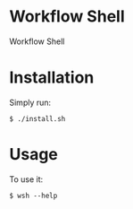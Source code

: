 # Workflow Shell

Workflow Shell


# Installation

Simply run:

    $ ./install.sh


# Usage

To use it:

    $ wsh --help

